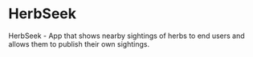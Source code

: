 # HerbSeek
HerbSeek - App that shows nearby sightings of herbs to end users and allows them to publish their own sightings. 
